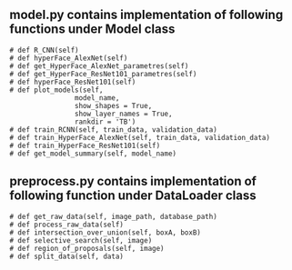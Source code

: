 ## model.py contains implementation of following functions under Model class
    # def R_CNN(self)
    # def hyperFace_AlexNet(self)
    # def get_HyperFace_AlexNet_parametres(self)
    # def get_HyperFace_ResNet101_parametres(self)
    # def hyperFace_ResNet101(self)
    # def plot_models(self,
                    model_name,
                    show_shapes = True, 
                    show_layer_names = True,
                    rankdir = 'TB')
    # def train_RCNN(self, train_data, validation_data)
    # def train_HyperFace_AlexNet(self, train_data, validation_data)
    # def train_HyperFace_ResNet101(self)
    # def get_model_summary(self, model_name)
    
## preprocess.py contains implementation of following function under DataLoader class
    # def get_raw_data(self, image_path, database_path)
    # def process_raw_data(self)
    # def intersection_over_union(self, boxA, boxB)
    # def selective_search(self, image)
    # def region_of_proposals(self, image)
    # def split_data(self, data)
